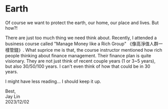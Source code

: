# Earth

Of course we want to protect the earth, our home, our place and lives.
But how?!

There are just too much thing we need think about. Recently, I attended
a business course called "Manage Money like a Rich Group" 《像高淨值人群一樣管錢》.
What suprice me is that, the course instructor mentioned how rich people 
thinking about finance management. Their finance plan is quite visionary. 
They are not just think of recent couple years (1 or 3~5 years), but also
30/50/100 years. I can't even think of how that could be in 30 years.

I might have less reading... I should keep it up.

Best,  
Jay Lin  
2023/12/02
